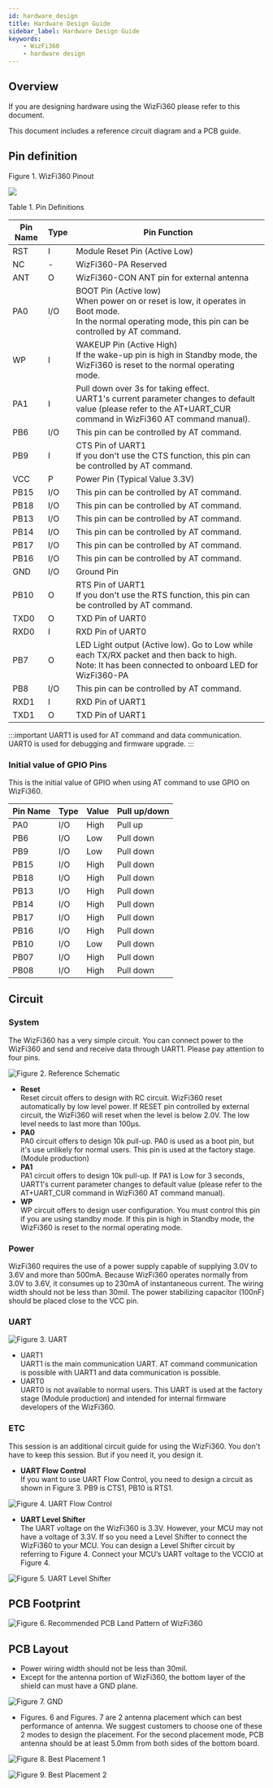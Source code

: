 ```yaml
---
id: hardware_design
title: Hardware Design Guide
sidebar_label: Hardware Design Guide
keywords: 
    - WizFi360
    - hardware design
---
```


## Overview

If you are designing hardware using the WizFi360 please refer to this document.

This document includes a reference circuit diagram and a PCB guide.

## Pin definition

Figure 1. WizFi360 Pinout

![](/img/basic_guides/spi_guide/wizfi360_pinout.png)

Table 1. Pin Definitions

| Pin Name | Type    | Pin Function      |
| -------- | ------- | ----------------- |
| RST | I | Module Reset Pin (Active Low) |
| NC |- | WizFi360-PA	Reserved |
| ANT | O | WizFi360-CON	ANT pin for external antenna |
| PA0 |I/O | BOOT Pin (Active low) <br /> When power on or reset is low, it operates in Boot mode. <br /> In the normal operating mode, this pin can be controlled by AT command. |
| WP | I | WAKEUP Pin (Active High) <br /> If the wake-up pin is high in Standby mode, the WizFi360 is reset to the normal operating mode.
| PA1 | I | Pull down over 3s for taking effect. <br /> UART1's current parameter changes to default value (please refer to the AT+UART_CUR command in WizFi360 AT command manual). |
| PB6	| I/O	| This pin can be controlled by AT command. |
| PB9	| I	| CTS Pin of UART1 <br /> If you don't use the CTS function, this pin can be controlled by AT command. |
|VCC	| P	| Power Pin (Typical Value 3.3V) |
| PB15 |	I/O	 |This pin can be controlled by AT command. |
| PB18	| I/O	| This pin can be controlled by AT command. |
| PB13	| I/O	| This pin can be controlled by AT command. |
| PB14	| I/O	| This pin can be controlled by AT command. |
| PB17	| I/O	| This pin can be controlled by AT command. |
| PB16	| I/O	| This pin can be controlled by AT command. |
| GND	| I/O	| Ground Pin |
| PB10	| O	| RTS Pin of UART1 <br /> If you don't use the RTS function, this pin can be controlled by AT command. |
| TXD0	| O	| TXD Pin of UART0 |
| RXD0	| I	| RXD Pin of UART0 |
| PB7	| O	| LED Light output (Active low). Go to Low while each TX/RX packet and then back to high. <br />Note: It has been connected to onboard LED for WizFi360-PA
| PB8	| I/O |	This pin can be controlled by AT command. |
| RXD1	| I	| RXD Pin of UART1 |
| TXD1	| O	| TXD Pin of UART1 |

:::important
UART1 is used for AT command and data communication. UART0 is used for debugging and firmware upgrade.
:::

### Initial value of GPIO Pins

This is the initial value of GPIO when using AT command to use GPIO on WizFi360.

| Pin Name | Type    | Value      | Pull up/down | 
| -------- | ------- | -----------| -------------| 
| PA0	| I/O	| High	| Pull up |
| PB6	| I/O	| Low	| Pull down |
| PB9	| I/O	| Low	| Pull down |
| PB15	| I/O	| High	| Pull down |
| PB18	| I/O	| High	| Pull down |
| PB13	| I/O	| High	| Pull down |
| PB14	| I/O	| High	| Pull down |
| PB17	| I/O	| High	| Pull down |
| PB16	| I/O	| High	| Pull down |
| PB10	| I/O	| Low	| Pull down |
| PB07	| I/O	| High	| Pull down |
| PB08	| I/O	| High	| Pull down |

## Circuit

### System

The WizFi360 has a very simple circuit. You can connect power to the WizFi360 and send and receive data through UART1. Please pay attention to four pins.

![Figure 2. Reference Schematic](/img/basic_guides/hardware_design/reference_schematic.png)

-	**Reset** <br />
Reset circuit offers to design with RC circuit. WizFi360 reset automatically by low level power. If RESET pin controlled by external circuit, the WizFi360 will reset when the level is below 2.0V. The low level needs to last more than 100µs.
- **PA0** <br />
PA0 circuit offers to design 10k pull-up. PA0 is used as a boot pin, but it's use unlikely for normal users. This pin is used at the factory stage. (Module production)
- **PA1** <br />
PA1 circuit offers to design 10k pull-up. If PA1 is Low for 3 seconds, UART1's current parameter changes to default value (please refer to the AT+UART_CUR command in WizFi360 AT command manual).
- **WP** <br />
WP circuit offers to design user configuration. You must control this pin if you are using standby mode. If this pin is high in Standby mode, the WizFi360 is reset to the normal operating mode.

### Power

WizFi360 requires the use of a power supply capable of supplying 3.0V to 3.6V and more than 500mA. Because WizFi360 operates normally from 3.0V to 3.6V, it consumes up to 230mA of instantaneous current. The wiring width should not be less than 30mil.
The power stabilizing capacitor (100nF) should be placed close to the VCC pin.

### UART

![Figure 3. UART](/img/basic_guides/hardware_design/uart.png)

-	UART1 <br />
UART1 is the main communication UART. AT command communication is possible with UART1 and data communication is possible.
-	UART0 <br />
UART0 is not available to normal users. This UART is used at the factory stage (Module production) and intended for internal firmware developers of the WizFi360.

### ETC

This session is an additional circuit guide for using the WizFi360. You don't have to keep this session. But if you need it, you design it.

- **UART Flow Control** <br />
If you want to use UART Flow Control, you need to design a circuit as shown in Figure 3. PB9 is CTS1, PB10 is RTS1.

![Figure 4. UART Flow Control](/img/basic_guides/hardware_design/uart_flow_control.png)

- **UART Level Shifter** <br />
The UART voltage on the WizFi360 is 3.3V. However, your MCU may not have a voltage of 3.3V. If so you need a Level Shifter to connect the WizFi360 to your MCU. You can design a Level Shifter circuit by referring to Figure 4. Connect your MCU’s UART voltage to the VCCIO at Figure 4.

![Figure 5. UART Level Shifter](/img/basic_guides/hardware_design/uart_level_shifter.png)

## PCB Footprint

![Figure 6. Recommended PCB Land Pattern of WizFi360](/img/basic_guides/hardware_design/pcb_land_pattern.png)

## PCB Layout

-	Power wiring width should not be less than 30mil.
-	Except for the antenna portion of WizFi360, the bottom layer of the shield can must have a GND plane.

![Figure 7. GND](/img/basic_guides/hardware_design/gnd.png)

-	Figures. 6 and Figures. 7 are 2 antenna placement which can best performance of antenna. We suggest customers to choose one of these 2 modes to design the placement. For the second placement mode, PCB antenna should be at least 5.0mm from both sides of the bottom board.

![Figure 8. Best Placement 1](/img/basic_guides/hardware_design/best_placement_1.png)

![Figure 9. Best Placement 2](/img/basic_guides/hardware_design/best_placement_2.png)
